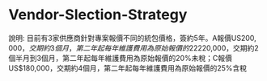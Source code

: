﻿# Vendor-Slection-Strategy
說明: 目前有3家供應商針對專案報價不同的統包價格，簽約5年。A報價US$200,000，交期約3個月，第二年起每年維護費用為原始報價的22%未稅；B報價US$220,000，交期約2個半月到3個月，第二年起每年維護費用為原始報價的20%未稅；C報價US$180,000，交期約4個月，第二年起每年維護費用為原始報價的25%含稅
